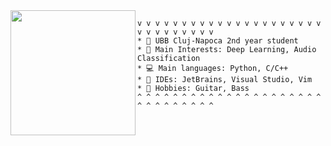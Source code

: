 

<img align="left" src="assets/castle.gif" width="200" />  



```
v v v v v v v v v v v v v v v v v v v v v v v v v v v v v v  
* 🏫 UBB Cluj-Napoca 2nd year student  
* 🧠 Main Interests: Deep Learning, Audio Classification  
* 💻 Main languages: Python, C/C++  
* 💾 IDEs: JetBrains, Visual Studio, Vim  
* 🎸 Hobbies: Guitar, Bass  
^ ^ ^ ^ ^ ^ ^ ^ ^ ^ ^ ^ ^ ^ ^ ^ ^ ^ ^ ^ ^ ^ ^ ^ ^ ^ ^ ^ ^ ^  
```
